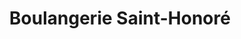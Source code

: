 ---
title: "Boulangerie Saint-Honoré"
url: /marseille/boulangerie-saint-honore/
shop: boulangerie
---